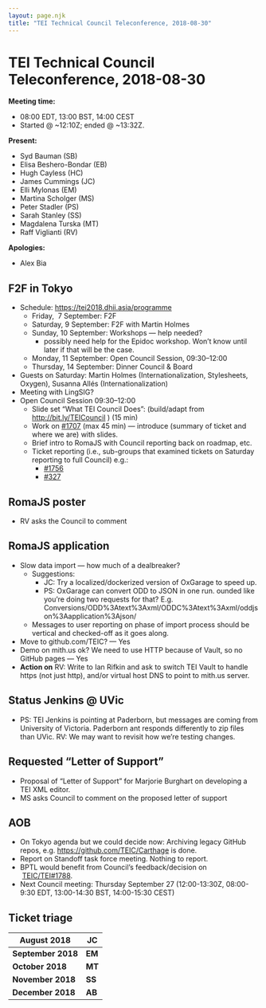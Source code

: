 ```yaml
---
layout: page.njk
title: "TEI Technical Council Teleconference, 2018-08-30"
---
```

# TEI Technical Council Teleconference, 2018-08-30
**Meeting time:**


* 08:00 EDT, 13:00 BST, 14:00 CEST
* Started @ \~12:10Z; ended @ \~13:32Z.


**Present:**
* Syd Bauman (SB)
* Elisa Beshero\-Bondar (EB)
* Hugh Cayless (HC)
* James Cummings (JC)
* Elli Mylonas (EM)
* Martina Scholger (MS)
* Peter Stadler (PS)
* Sarah Stanley (SS)
* Magdalena Turska (MT)
* Raff Viglianti (RV)


**Apologies:**
* Alex Bia


F2F in Tokyo
------------


* Schedule: [https://tei2018\.dhii.asia/programme](https://tei2018.dhii.asia/programme)
	+ Friday,  7 September: F2F
	+ Saturday, 9 September: F2F with Martin Holmes
	+ Sunday, 10 September: Workshops — help needed?
		- possibly need help for the Epidoc workshop. Won’t know until later if that will be the case.
	+ Monday, 11 September: Open Council Session, 09:30–12:00
	+ Thursday, 14 September: Dinner Council \& Board
* Guests on Saturday: Martin Holmes (Internationalization, Stylesheets, Oxygen), Susanna Allés (Internationalization)
* Meeting with LingSIG?
* Open Council Session 09:30–12:00
	+ Slide set “What TEI Council Does”: (build/adapt from <http://bit.ly/TEICouncil> ) (15 min)
	+ Work on [\#1707](https://github.com/TEIC/TEI/issues/1707) (max 45 min) — introduce (summary of ticket and where we are) with slides.
	+ Brief intro to RomaJS with Council reporting back on roadmap, etc.
	+ Ticket reporting (i.e., sub\-groups that examined tickets on Saturday reporting to full Council) e.g.:
		- [\#1756](https://github.com/TEIC/TEI/issues/1756)
		- [\#327](https://github.com/TEIC/TEI/issues/327)


RomaJS poster
-------------


* RV asks the Council to comment


RomaJS application
------------------


* Slow data import — how much of a dealbreaker?
	+ Suggestions:
		- JC: Try a localized/dockerized version of OxGarage to speed up.
		- PS: OxGarage can convert ODD to JSON in one run. ounded like you’re doing two requests for that? E.g. Conversions/ODD%3Atext%3Axml/ODDC%3Atext%3Axml/oddjson%3Aapplication%3Ajson/
	+ Messages to user reporting on phase of import process should be vertical and checked\-off as it goes along.
* Move to github.com/TEIC? — Yes
* Demo on mith.us ok? We need to use HTTP because of Vault, so no GitHub pages — Yes
* **Action on** RV: Write to Ian Rifkin and ask to switch TEI Vault to handle https (not just http), and/or virtual host DNS to point to mith.us server.


Status Jenkins @ UVic
---------------------


* PS: TEI Jenkins is pointing at Paderborn, but messages are coming from University of Victoria. Paderborn ant responds differently to zip files than UVic. RV: We may want to revisit how we’re testing changes.


Requested “Letter of Support”
-----------------------------


* Proposal of “Letter of Support” for Marjorie Burghart on developing a TEI XML editor.
* MS asks Council to comment on the proposed letter of support


AOB
---


* On Tokyo agenda but we could decide now: Archiving legacy GitHub repos, e.g. <https://github.com/TEIC/Carthage> is done.
* Report on Standoff task force meeting. Nothing to report.
* BPTL would benefit from Council’s feedback/decision on  [TEIC/TEI\#1788](https://github.com/TEIC/TEI/issues/1788).
* Next Council meeting: Thursday September 27 (12:00\-13:30Z, 08:00\-9:30 EDT, 13:00\-14:30 BST, 14:00\-15:30 CEST)


Ticket triage
-------------




| **August 2018** | **JC** |
| --- | --- |
| **September 2018** | **EM** |
| **October 2018** | **MT** |
| **November 2018** | **SS** |
| **December 2018** | **AB** |


 